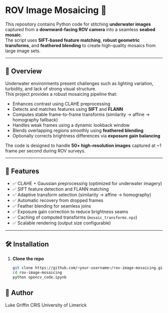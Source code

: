 # ROV Image Mosaicing 🐠

This repository contains Python code for stitching **underwater images** captured from a **downward-facing ROV camera** into a seamless **seabed mosaic**.  
The script uses **SIFT-based feature matching**, **robust geometric transforms**, and **feathered blending** to create high-quality mosaics from large image sets.

---

## 🌊 Overview

Underwater environments present challenges such as lighting variation, turbidity, and lack of strong visual structure.  
This project provides a robust mosaicing pipeline that:
- Enhances contrast using CLAHE preprocessing  
- Detects and matches features using **SIFT** and **FLANN**  
- Computes stable frame-to-frame transforms (similarity → affine → homography fallback)  
- Handles weak frames using a dynamic lookback window  
- Blends overlapping regions smoothly using **feathered blending**  
- Optionally corrects brightness differences via **exposure gain balancing**

The code is designed to handle **50+ high-resolution images** captured at ~1 frame per second during ROV surveys.

---

## 🧩 Features

- ✅ CLAHE + Gaussian preprocessing (optimized for underwater imagery)  
- ✅ SIFT feature detection and FLANN matching  
- ✅ Adaptive transform selection (similarity → affine → homography)  
- ✅ Automatic recovery from dropped frames  
- ✅ Feather blending for seamless joins  
- ✅ Exposure gain correction to reduce brightness seams  
- ✅ Caching of computed transforms (`mosaic_transforms.npz`)  
- ✅ Scalable rendering (output size configurable)  

---

## 🛠️ Installation

1. **Clone the repo**
   ```bash
   git clone https://github.com/<your-username>/rov-image-mosaicing.git
   cd rov-image-mosaicing
   python opencv_code.ipynb

## 👤 Author

Luke Griffin
CRIS
University of Limerick
